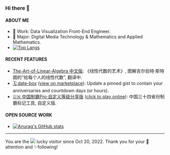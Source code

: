 ### Hi there 👋

<!--
**kf-liu/kf-liu** is a ✨ _special_ ✨ repository because its `README.md` (this file) appears on your GitHub profile.

Here are some ideas to get you started:

- 🔭 I’m currently working on ...
- 🌱 I’m currently learning ...
- 👯 I’m looking to collaborate on ...
- 🤔 I’m looking for help with ...
- 💬 Ask me about ...
- 📫 How to reach me: ...
- 😄 Pronouns: ...
- ⚡ Fun fact: ...
-->

#### ABOUT ME
- 💼 Work: Data Visualization Front-End Engineer.
- 📖 Major: Digital Media Technology & Mathematics and Applied Mathematics.
- [![Top Langs](https://github-readme-stats.vercel.app/api/top-langs/?username=kf-liu&layout=compact&theme=transparent)](https://github.com/anuraghazra/github-readme-stats)

#### RECENT FEATURES
- [The-Art-of-Linear-Algebra 中文版](https://github.com/kf-liu/The-Art-of-Linear-Algebra-zh-CN): 《线性代数的艺术》, 图解吉尔伯特·斯特朗的“给每个人的线性代数”, 翻译中.
- [🗓 date-box](https://github.com/kf-liu/date-box) ([view on marketplace](https://github.com/marketplace/actions/date-box)): Update a pinned gist to contain your anniversaries and countdown days (or hours).
- [🇨🇳 中国制霸Pro·自定义等级分享版](https://github.com/kf-liu/china-ex-pro) ([click to play online](https://china-ex-pro.kf-liu.com)): 中国三十四省份制霸标记工具, 自定义版.

#### OPEN SOURCE WORK
- [![Anurag's GitHub stats](https://github-readme-stats.vercel.app/api?username=kf-liu&theme=transparent&show_icons=true)](https://github.com/anuraghazra/github-readme-stats)

---

You are the ![](https://komarev.com/ghpvc/?username=kf-liu&label=NO) lucky visitor since Oct 20, 2022. Thank you for your 👀attention and ✨following!
